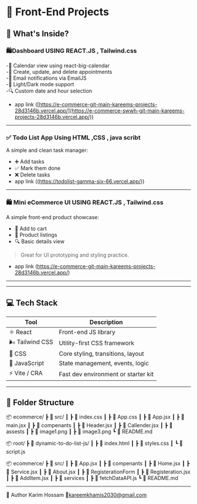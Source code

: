 # 🚀 Front-End Projects



## 🧩 What's Inside?

### 🛍️Dashboard USING REACT.JS , Tailwind.css
-📅 Calendar view using react-big-calendar                                                                                                                        
-📝 Create, update, and delete appointments                                                                                                                      
-📧 Email notifications via EmailJS                                                                                                                               
-🌙 Light/Dark mode support                                                                                                                                       
-🔍 Custom date and hour selection                                                                                                                           
- app link ([https://e-commerce-git-main-kareems-projects-28d3146b.vercel.app/](https://e-commerce-swwh-git-main-kareems-projects-28d3146b.vercel.app/))

---

### ✅ Todo List App Using  HTML ,CSS , java scribt  
A simple and clean task manager:
- ➕ Add tasks
- ✅ Mark them done
- ❌ Delete tasks  
- app link ((https://todolist-gamma-six-66.vercel.app/))

---

### 🛍️ Mini eCommerce UI USING REACT.JS , Tailwind.css
A simple front-end product showcase:
- 🛒 Add to cart
- 🧾 Product listings
- 🔍 Basic details view  
> Great for UI prototyping and styling practice.
- app link (https://e-commerce-git-main-kareems-projects-28d3146b.vercel.app/)
---



---

## 💻 Tech Stack

| Tool             | Description                            |
|------------------|----------------------------------------|
| ⚛️ React         | Front-end JS library                   |
| 🌬 Tailwind CSS  | Utility-first CSS framework            |
| 🎨 CSS           | Core styling, transitions, layout      |
| 🧠 JavaScript    | State management, events, logic        |
| ⚡ Vite / CRA     | Fast dev environment or starter kit   |

---

## 📂 Folder Structure

📦 ecommerce/
 ┣ 📂 src/
 ┃ ┣ 📜 index.css
 ┃ ┣ 📜 App.css
 ┃ ┣ 📜 App.jsx
 ┃ ┣ 📜 main.jsx
 ┃ ┣ 📜 compenants
 ┃   ┣ 📜 Header.jsx 
 ┃   ┣ 📜 Callender.jsx 
 ┃ ┣ 📜 assests
 ┃   ┣ 📜 image1.png 
 ┃   ┣ 📜 image3.png 
 ┗ 📜 README.md

 
📦 root/
 ┣ 📂 dynamic-to-do-list-js/
 ┃ ┣ 📜 index.html
 ┃ ┣ 📜 styles.css
 ┃ ┗ 📜 script.js

 
 📦 ecommerce/
 ┣ 📂 src/
 ┃ ┣ 📜 App.jsx
 ┃ ┣ 📜 compenants
 ┃   ┣ 📜 Home.jsx 
 ┃   ┣ 📜 Service.jsx 
 ┃   ┣ 📜 About.jsx 
 ┃ ┣ 📜 RegisterationForm
 ┃   ┣ 📜 Registeration.jsx 
 ┃   ┣ 📜 AddItem.jsx 
 ┃ ┣ 📜 services
 ┃   ┣ 📜 fetchDataAPI.js 
 ┗ 📜 README.md

 ---

 
🙌 Author
Karim Hossam
📧kareemkhamis2030@gmail.com
